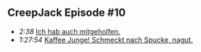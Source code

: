 ## CreepJack Episode #10
* *2:38* [Ich hab auch mitgeholfen.](https://youtu.be/CZJH-bFV8HU?t=165)
* *1:27:54* [Kaffee Junge! Schmeckt nach Spucke, nagut.](https://youtu.be/CZJH-bFV8HU?t=5270)

